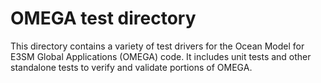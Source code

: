 # OMEGA test directory

This directory contains a variety of test drivers for the Ocean Model
for E3SM Global Applications (OMEGA) code. It includes unit tests and
other standalone tests to verify and validate portions of OMEGA.

